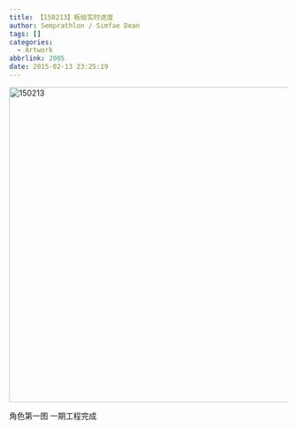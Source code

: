 ```yaml
---
title: 【150213】板绘实时进度
author: Semprathlon / Simfae Dean
tags: []
categories:
  - Artwork
abbrlink: 2005
date: 2015-02-13 23:25:19
---
```

<a href="__ASSETS_HOST_NAME__/2015/02/150213.png"><img src="/uploads/2015/02/150213.png" alt="150213" width="926" height="570" class="alignnone size-full wp-image-87" /></a>

角色第一图 一期工程完成
